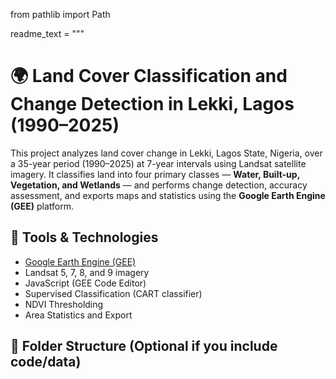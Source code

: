 from pathlib import Path

readme_text = """
# 🌍 Land Cover Classification and Change Detection in Lekki, Lagos (1990–2025)

This project analyzes land cover change in Lekki, Lagos State, Nigeria, over a 35-year period (1990–2025) at 7-year intervals using Landsat satellite imagery. It classifies land into four primary classes — **Water, Built-up, Vegetation, and Wetlands** — and performs change detection, accuracy assessment, and exports maps and statistics using the **Google Earth Engine (GEE)** platform.

## 🔧 Tools & Technologies

- [Google Earth Engine (GEE)](https://earthengine.google.com/)
- Landsat 5, 7, 8, and 9 imagery
- JavaScript (GEE Code Editor)
- Supervised Classification (CART classifier)
- NDVI Thresholding
- Area Statistics and Export

## 📂 Folder Structure (Optional if you include code/data)

